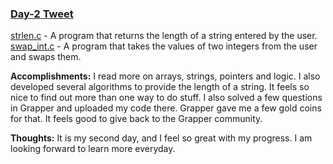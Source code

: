 ### [Day-2 Tweet]()

[strlen.c](strlen.c) - A program that returns the length of a string entered by the user.
[swap_int.c](swap_int.c) - A program that takes the values of two integers from the user and swaps them.

**Accomplishments:** I read more on arrays, strings, pointers and logic. I also developed several algorithms to provide the length of a string. It feels so nice to find out more than one way to do stuff. I also solved a few questions in Grapper and uploaded my code there. Grapper gave me a few gold coins for that. It feels good to give back to the Grapper community.

**Thoughts:** It is my second day, and I feel so great with my progress. I am looking forward to learn more everyday.
